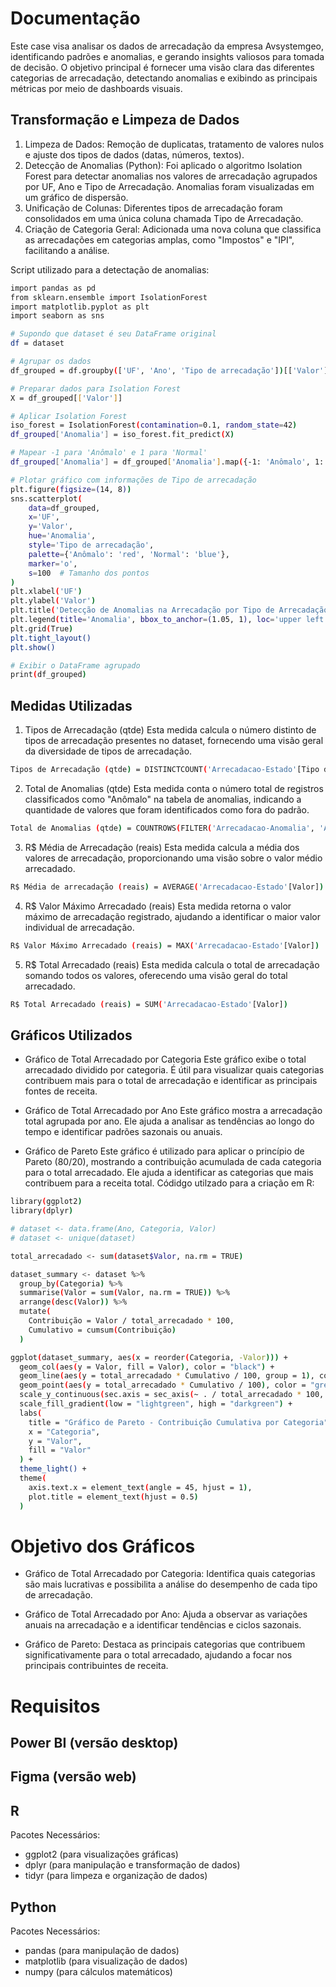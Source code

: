 # Documentação
Este case visa analisar os dados de arrecadação da empresa Avsystemgeo, identificando padrões e anomalias, e gerando insights valiosos para tomada de decisão. O objetivo principal é fornecer uma visão clara das diferentes categorias de arrecadação, detectando anomalias e exibindo as principais métricas por meio de dashboards visuais.

## Transformação e Limpeza de Dados
1. Limpeza de Dados: Remoção de duplicatas, tratamento de valores nulos e ajuste dos tipos de dados (datas, números, textos).
2. Detecção de Anomalias (Python): Foi aplicado o algoritmo Isolation Forest para detectar anomalias nos valores de arrecadação agrupados por UF, Ano e Tipo de Arrecadação. Anomalias foram visualizadas em um gráfico de dispersão.
3. Unificação de Colunas: Diferentes tipos de arrecadação foram consolidados em uma única coluna chamada Tipo de Arrecadação.
4. Criação de Categoria Geral: Adicionada uma nova coluna que classifica as arrecadações em categorias amplas, como "Impostos" e "IPI", facilitando a análise.
   
Script utilizado para a detectação de anomalias:
```bash
import pandas as pd
from sklearn.ensemble import IsolationForest
import matplotlib.pyplot as plt
import seaborn as sns

# Supondo que dataset é seu DataFrame original
df = dataset

# Agrupar os dados
df_grouped = df.groupby(['UF', 'Ano', 'Tipo de arrecadação'])[['Valor']].sum().reset_index()

# Preparar dados para Isolation Forest
X = df_grouped[['Valor']]

# Aplicar Isolation Forest
iso_forest = IsolationForest(contamination=0.1, random_state=42)
df_grouped['Anomalia'] = iso_forest.fit_predict(X)

# Mapear -1 para 'Anômalo' e 1 para 'Normal'
df_grouped['Anomalia'] = df_grouped['Anomalia'].map({-1: 'Anômalo', 1: 'Normal'})

# Plotar gráfico com informações de Tipo de arrecadação
plt.figure(figsize=(14, 8))
sns.scatterplot(
    data=df_grouped,
    x='UF',
    y='Valor',
    hue='Anomalia',
    style='Tipo de arrecadação',
    palette={'Anômalo': 'red', 'Normal': 'blue'},
    marker='o',
    s=100  # Tamanho dos pontos
)
plt.xlabel('UF')
plt.ylabel('Valor')
plt.title('Detecção de Anomalias na Arrecadação por Tipo de Arrecadação')
plt.legend(title='Anomalia', bbox_to_anchor=(1.05, 1), loc='upper left')
plt.grid(True)
plt.tight_layout()
plt.show()

# Exibir o DataFrame agrupado
print(df_grouped)
```

## Medidas Utilizadas
1. Tipos de Arrecadação (qtde)
Esta medida calcula o número distinto de tipos de arrecadação presentes no dataset, fornecendo uma visão geral da diversidade de tipos de arrecadação.
```bash
Tipos de Arrecadação (qtde) = DISTINCTCOUNT('Arrecadacao-Estado'[Tipo de arrecadação])
```

2. Total de Anomalias (qtde)
Esta medida conta o número total de registros classificados como "Anômalo" na tabela de anomalias, indicando a quantidade de valores que foram identificados como fora do padrão.
```bash
Total de Anomalias (qtde) = COUNTROWS(FILTER('Arrecadacao-Anomalia', 'Arrecadacao-Anomalia'[Anomalia] = "Anômalo"))
```

3. R$ Média de Arrecadação (reais)
Esta medida calcula a média dos valores de arrecadação, proporcionando uma visão sobre o valor médio arrecadado.
```bash
R$ Média de arrecadação (reais) = AVERAGE('Arrecadacao-Estado'[Valor])
```

4. R$ Valor Máximo Arrecadado (reais)
Esta medida retorna o valor máximo de arrecadação registrado, ajudando a identificar o maior valor individual de arrecadação.
```bash
R$ Valor Máximo Arrecadado (reais) = MAX('Arrecadacao-Estado'[Valor])
```

5. R$ Total Arrecadado (reais)
Esta medida calcula o total de arrecadação somando todos os valores, oferecendo uma visão geral do total arrecadado.
```bash
R$ Total Arrecadado (reais) = SUM('Arrecadacao-Estado'[Valor])
```

## Gráficos Utilizados
- Gráfico de Total Arrecadado por Categoria
Este gráfico exibe o total arrecadado dividido por categoria. É útil para visualizar quais categorias contribuem mais para o total de arrecadação e identificar as principais fontes de receita.

- Gráfico de Total Arrecadado por Ano
Este gráfico mostra a arrecadação total agrupada por ano. Ele ajuda a analisar as tendências ao longo do tempo e identificar padrões sazonais ou anuais.

- Gráfico de Pareto
Este gráfico é utilizado para aplicar o princípio de Pareto (80/20), mostrando a contribuição acumulada de cada categoria para o total arrecadado. Ele ajuda a identificar as categorias que mais contribuem para a receita total.
Códidgo utilzado para a criação em R:
```bash
library(ggplot2)
library(dplyr)

# dataset <- data.frame(Ano, Categoria, Valor)
# dataset <- unique(dataset)

total_arrecadado <- sum(dataset$Valor, na.rm = TRUE)

dataset_summary <- dataset %>%
  group_by(Categoria) %>%
  summarise(Valor = sum(Valor, na.rm = TRUE)) %>%
  arrange(desc(Valor)) %>%
  mutate(
    Contribuição = Valor / total_arrecadado * 100,
    Cumulativo = cumsum(Contribuição)
  )

ggplot(dataset_summary, aes(x = reorder(Categoria, -Valor))) +
  geom_col(aes(y = Valor, fill = Valor), color = "black") +
  geom_line(aes(y = total_arrecadado * Cumulativo / 100, group = 1), color = "green", size = 1) +
  geom_point(aes(y = total_arrecadado * Cumulativo / 100), color = "green", size = 2) +
  scale_y_continuous(sec.axis = sec_axis(~ . / total_arrecadado * 100, name = "Porcentagem Acumulada (%)")) +
  scale_fill_gradient(low = "lightgreen", high = "darkgreen") +
  labs(
    title = "Gráfico de Pareto - Contribuição Cumulativa por Categoria",
    x = "Categoria",
    y = "Valor",
    fill = "Valor"
  ) +
  theme_light() +
  theme(
    axis.text.x = element_text(angle = 45, hjust = 1),
    plot.title = element_text(hjust = 0.5)
  )
```

# Objetivo dos Gráficos
- Gráfico de Total Arrecadado por Categoria: Identifica quais categorias são mais lucrativas e possibilita a análise do desempenho de cada tipo de arrecadação.

- Gráfico de Total Arrecadado por Ano: Ajuda a observar as variações anuais na arrecadação e a identificar tendências e ciclos sazonais.

- Gráfico de Pareto: Destaca as principais categorias que contribuem significativamente para o total arrecadado, ajudando a focar nos principais contribuintes de receita.
# Requisitos

## Power BI (versão desktop)
## Figma (versão web)
## R
Pacotes Necessários:
- ggplot2 (para visualizações gráficas)
- dplyr (para manipulação e transformação de dados)
- tidyr (para limpeza e organização de dados)
## Python
Pacotes Necessários:
- pandas (para manipulação de dados)
- matplotlib (para visualização de dados)
- numpy (para cálculos matemáticos)
